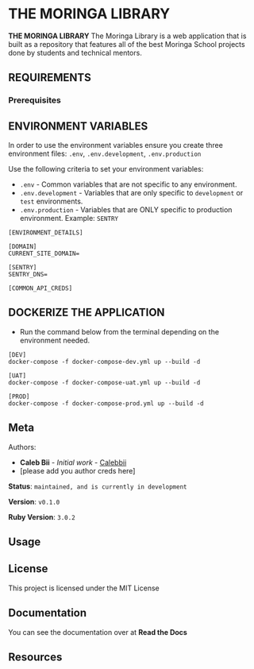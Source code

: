 # THE MORINGA LIBRARY

**THE MORINGA LIBRARY** The Moringa Library is a web application that is built as a repository that features all of the best Moringa School projects done by students and technical mentors.

## REQUIREMENTS

### Prerequisites


## ENVIRONMENT VARIABLES

In order to use the environment variables ensure you create three environment files: `.env`, `.env.development`, `.env.production`

Use the following criteria to set your environment variables:

- `.env` - Common variables that are not specific to any environment.
- `.env.development` - Variables that are only specific to `development` or `test` environments.
- `.env.production` -  Variables that are ONLY specific to production environment. Example: `SENTRY`

```
[ENVIRONMENT_DETAILS]

[DOMAIN]
CURRENT_SITE_DOMAIN=

[SENTRY]
SENTRY_DNS=

[COMMON_API_CREDS]
```


## DOCKERIZE THE APPLICATION
* Run the command below from the terminal depending on the environment needed.
```
[DEV]
docker-compose -f docker-compose-dev.yml up --build -d

[UAT]
docker-compose -f docker-compose-uat.yml up --build -d

[PROD]
docker-compose -f docker-compose-prod.yml up --build -d

```

Meta
----
Authors:
   * **Caleb Bii** - *Initial work* - [Calebbii](https://github.com/Calebbii)
   * [please add you author creds here]

**Status**: `maintained, and is currently in development`

**Version**: `v0.1.0`

**Ruby Version**: `3.0.2`


Usage
-----


## License
This project is licensed under the MIT License

Documentation
-------------
You can see the documentation over at **Read the Docs**

Resources
-------------
